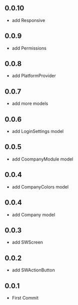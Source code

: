 ## 0.0.10

- add Responsive

## 0.0.9

- add Permissions

## 0.0.8

- add PlatformProvider

## 0.0.7

- add more models

## 0.0.6

- add LoginSettings model

## 0.0.5

- add CoompanyModule model

## 0.0.4

- add CompanyColors model

## 0.0.4

- add Company model

## 0.0.3

- add SWScreen

## 0.0.2

- add SWActionButton

## 0.0.1

- First Commit
